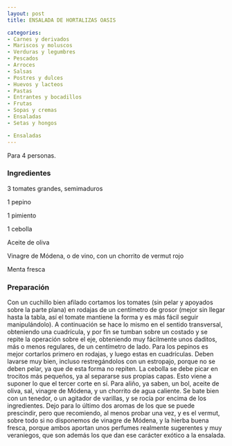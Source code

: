 ```yaml
---
layout: post
title: ENSALADA DE HORTALIZAS OASIS

categories:
- Carnes y derivados
- Mariscos y moluscos
- Verduras y legumbres
- Pescados
- Arroces
- Salsas
- Postres y dulces
- Huevos y lacteos
- Pastas
- Entrantes y bocadillos
- Frutas
- Sopas y cremas
- Ensaladas
- Setas y hongos

- Ensaladas
---
```

Para 4 personas.

<h3>Ingredientes</h3>

3 tomates grandes, semimaduros

1 pepino

1 pimiento

1 cebolla

Aceite de oliva

Vinagre de Módena, o de vino, con un chorrito de vermut rojo

Menta fresca

<h3>Preparación</h3>

Con un cuchillo bien afilado cortamos los tomates (sin pelar y apoyados sobre la parte plana) en rodajas de un centímetro de grosor (mejor sin llegar hasta la tabla, así el tomate mantiene la forma y es más fácil seguir manipulándolo). A continuación se hace lo mismo en el sentido transversal, obteniendo una cuadrícula, y por fin se tumban sobre un costado y se repite la operación sobre el eje, obteniendo muy fácilmente unos daditos, más o menos regulares, de un centímetro de lado. Para los pepinos es mejor cortarlos primero en rodajas, y luego estas en cuadrículas. Deben lavarse muy bien, incluso restregándolos con un estropajo, porque no se deben pelar, ya que de esta forma no repiten. La cebolla se debe picar en trocitos más pequeños, ya al separarse sus propias capas. Esto viene a suponer lo que el tercer corte en sí. Para aliño, ya saben, un bol, aceite de oliva, sal, vinagre de Módena, y un chorrito de agua caliente. Se bate bien con un tenedor, o un agitador de varillas, y se rocía por encima de los ingredientes. Dejo para lo último dos aromas de los que se puede prescindir, pero que recomiendo, al menos probar una vez, y es el vermut, sobre todo si no disponemos de vinagre de Módena, y la hierba buena fresca, porque ambos aportan unos perfumes realmente sugerentes y muy veraniegos, que son además los que dan ese carácter exótico a la ensalada.

